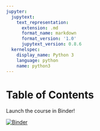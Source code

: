 ```yaml
---
jupyter:
  jupytext:
    text_representation:
      extension: .md
      format_name: markdown
      format_version: '1.0'
      jupytext_version: 0.8.6
  kernelspec:
    display_name: Python 3
    language: python
    name: python3
---
```


<h1>Table of Contents<span class="tocSkip"></span></h1>
<div class="toc"><ul class="toc-item"></ul></div>


Launch the course in Binder!

[![Binder](https://mybinder.org/badge_logo.svg)](https://mybinder.org/v2/gh/agilebiofoundry/2021-07-16-cell-factory-design/master)
